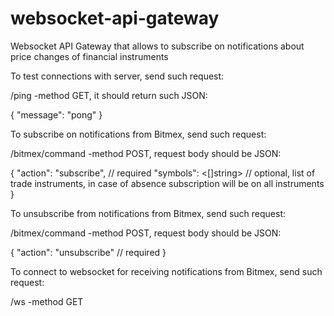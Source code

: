 # websocket-api-gateway
Websocket API Gateway that allows to subscribe on notifications about price changes of financial instruments

To test connections with server, send such request:

/ping -method GET, it should return such JSON:

{
    "message": "pong"
}

To subscribe on notifications from Bitmex, send such request:

/bitmex/command -method POST, request body should be JSON:

{
    "action": "subscribe", // required
    "symbols": <[]string>  // optional, list of trade instruments, in case of absence subscription will be on all instruments
}

To unsubscribe from notifications from Bitmex, send such request:

/bitmex/command -method POST, request body should be JSON:

{
    "action": "unsubscribe" // required
}

To connect to websocket for receiving notifications from Bitmex, send such request:

/ws -method GET
